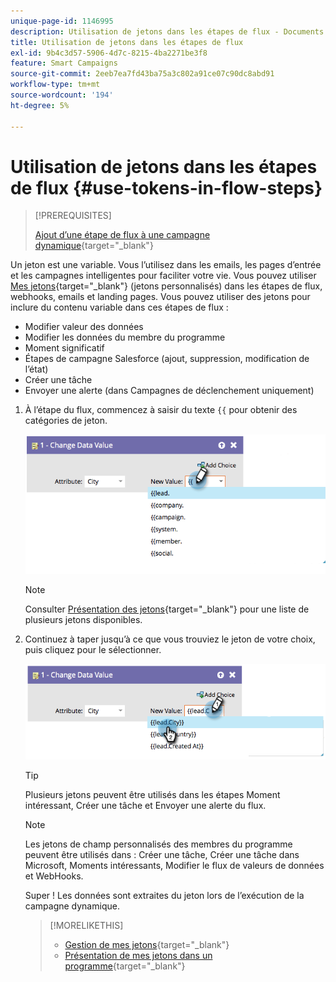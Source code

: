 ```yaml
---
unique-page-id: 1146995
description: Utilisation de jetons dans les étapes de flux - Documents Marketo - Documentation du produit
title: Utilisation de jetons dans les étapes de flux
exl-id: 9b4c3d57-5906-4d7c-8215-4ba2271be3f8
feature: Smart Campaigns
source-git-commit: 2eeb7ea7fd43ba75a3c802a91ce07c90dc8abd91
workflow-type: tm+mt
source-wordcount: '194'
ht-degree: 5%

---
```


# Utilisation de jetons dans les étapes de flux {#use-tokens-in-flow-steps}

>[!PREREQUISITES]
>
>[Ajout d’une étape de flux à une campagne dynamique](/help/marketo/product-docs/core-marketo-concepts/smart-campaigns/flow-actions/add-a-flow-step-to-a-smart-campaign.md){target="_blank"}

Un jeton est une variable. Vous l’utilisez dans les emails, les pages d’entrée et les campagnes intelligentes pour faciliter votre vie. Vous pouvez utiliser [Mes jetons](/help/marketo/product-docs/core-marketo-concepts/programs/tokens/understanding-my-tokens-in-a-program.md){target="_blank"} (jetons personnalisés) dans les étapes de flux, webhooks, emails et landing pages. Vous pouvez utiliser des jetons pour inclure du contenu variable dans ces étapes de flux :

* Modifier valeur des données
* Modifier les données du membre du programme
* Moment significatif
* Étapes de campagne Salesforce (ajout, suppression, modification de l’état)
* Créer une tâche
* Envoyer une alerte (dans Campagnes de déclenchement uniquement)

1. À l’étape du flux, commencez à saisir du texte `{{` pour obtenir des catégories de jeton.

   ![](assets/image2014-9-22-14-3a3-3a17.png)

   >[!NOTE]
   >
   >Consulter [Présentation des jetons](/help/marketo/product-docs/demand-generation/landing-pages/personalizing-landing-pages/tokens-overview.md){target="_blank"} pour une liste de plusieurs jetons disponibles.

1. Continuez à taper jusqu’à ce que vous trouviez le jeton de votre choix, puis cliquez pour le sélectionner.

   ![](assets/image2014-9-22-14-3a3-3a48.png)

   >[!TIP]
   >
   >Plusieurs jetons peuvent être utilisés dans les étapes Moment intéressant, Créer une tâche et Envoyer une alerte du flux.

   >[!NOTE]
   >
   >Les jetons de champ personnalisés des membres du programme peuvent être utilisés dans : Créer une tâche, Créer une tâche dans Microsoft, Moments intéressants, Modifier le flux de valeurs de données et WebHooks.

   Super ! Les données sont extraites du jeton lors de l’exécution de la campagne dynamique.

   >[!MORELIKETHIS]
   >
   >* [Gestion de mes jetons](/help/marketo/product-docs/core-marketo-concepts/programs/tokens/managing-my-tokens.md){target="_blank"}
   >* [Présentation de mes jetons dans un programme](/help/marketo/product-docs/core-marketo-concepts/programs/tokens/understanding-my-tokens-in-a-program.md){target="_blank"}
